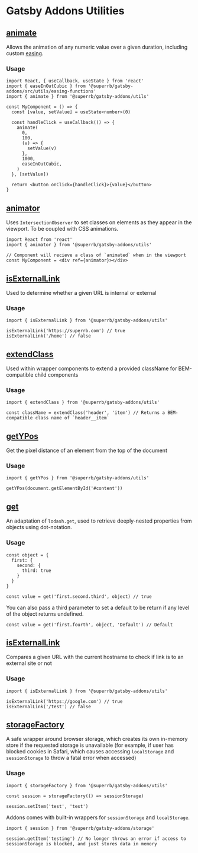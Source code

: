 # Gatsby Addons Utilities

## [animate](./animate.ts)

Allows the animation of any numeric value over a given duration, including custom [easing](./easing-functions.ts).

### Usage

```tsx
import React, { useCallback, useState } from 'react'
import { easeInOutCubic } from '@superrb/gatsby-addons/src/utils/easing-functions'
import { animate } from '@superrb/gatsby-addons/utils'

const MyComponent = () => {
  const [value, setValue] = useState<number>(0)

  const handleClick = useCallback(() => {
    animate(
      0,
      100,
      (v) => {
        setValue(v)
      },
      1000,
      easeInOutCubic,
    )
  }, [setValue])

  return <button onClick={handleClick}>{value}</button>
}
```

## [animator](./animator.ts)

Uses `IntersectionObserver` to set classes on elements as they appear in the viewport. To be coupled with CSS animations.

```tsx
import React from 'react'
import { animator } from '@superrb/gatsby-addons/utils'

// Component will recieve a class of `animated` when in the viewport
const MyComponent = <div ref={animator}></div>
```

## [isExternalLink](./is-external-link.ts)

Used to determine whether a given URL is internal or external

### Usage

```tsx
import { isExternalLink } from '@superrb/gatsby-addons/utils'

isExternalLink('https://superrb.com') // true
isExternalLink('/home') // false
```

## [extendClass](./extend-class.ts)

Used within wrapper components to extend a provided className for BEM-compatible child components

### Usage

```tsx
import { extendClass } from '@superrb/gatsby-addons/utils'

const className = extendClass('header', 'item') // Returns a BEM-compatible class name of `header__item`
```

## [getYPos](./get-y-pos.ts)

Get the pixel distance of an element from the top of the document

### Usage

```tsx
import { getYPos } from '@superrb/gatsby-addons/utils'

getYPos(document.getElementById('#content'))
```

## [get](./get.ts)

An adaptation of `lodash.get`, used to retrieve deeply-nested properties from objects using dot-notation.

### Usage

```tsx
const object = {
  first: {
    second: {
      third: true
    }
  }
}

const value = get('first.second.third', object) // true
```

You can also pass a third parameter to set a default to be return if any level of the object returns undefined.

```tsx
const value = get('first.fourth', object, 'Default') // Default
```

## [isExternalLink](./is-external-link.ts)

Compares a given URL with the current hostname to check if link is to an external site or not

### Usage

```tsx
import { isExternalLink } from '@superrb/gatsby-addons/utils'

isExternalLink('https://google.com') // true
isExternalLink('/test') // false
```

## [storageFactory](./storage-factory.ts)

A safe wrapper around browser storage, which creates its own in-memory store if the requested storage is unavailable (for example, if user has blocked cookies in Safari, which causes accessing `localStorage` and `sessionStorage` to throw a fatal error when accessed)

### Usage

```tsx
import { storageFactory } from '@superrb/gatsby-addons/utils'

const session = storageFactory(() => sessionStorage)

session.setItem('test', 'test')
```

Addons comes with built-in wrappers for `sessionStorage` and `localStorage`.

```tsx
import { session } from '@superrb/gatsby-addons/storage'

session.getItem('testing') // No longer throws an error if access to sessionStorage is blocked, and just stores data in memory
```
